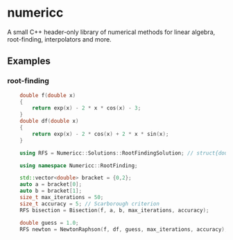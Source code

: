 # numericc

A small C++ header-only library of numerical methods for linear algebra, root-finding, interpolators and more.

## Examples

### root-finding

```cpp
    double f(double x)
    {
        return exp(x) - 2 * x * cos(x) - 3;
    }
    double df(double x)
    {
        return exp(x) - 2 * cos(x) + 2 * x * sin(x);
    }

    using RFS = Numericc::Solutions::RootFindingSolution; // struct{double root, size_t iterations}

    using namespace Numericc::RootFinding;

    std::vector<double> bracket = {0,2};
    auto a = bracket[0];
    auto b = bracket[1];
    size_t max_iterations = 50;
    size_t accuracy = 5; // Scarborough criterion
    RFS bisection = Bisection(f, a, b, max_iterations, accuracy);

    double guess = 1.0;
    RFS newton = NewtonRaphson(f, df, guess, max_iterations, accuracy);
```
